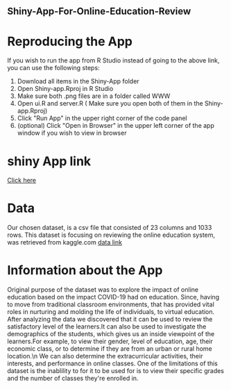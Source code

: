 ## Shiny-App-For-Online-Education-Review

# Reproducing the App
If you wish to run the app from R Studio instead of going to the above link, you can use the following steps:
1. Download all items in the Shiny-App folder
2. Open Shiny-app.Rproj in R Studio
3. Make sure both .png files are in a folder called WWW
4. Open ui.R and server.R ( Make sure you open both of them in the Shiny-app.Rproj)
5. Click "Run App" in the upper right corner of the code panel
6. (optional) Click "Open in Browser" in the upper left corner of the app window if you wish to view in browser

# shiny App link 
[Click here](https://johg5f-abhijith-chigurupati.shinyapps.io/Online_Education_Review/?_ga=2.50206502.1434378381.1651526430-2121356209.1648505804)

# Data
Our chosen dataset, is a csv file that consisted of 23 columns and 1033 rows. This dataset is focusing on reviewing the online education system, was retrieved from kaggle.com
[data link](https://www.kaggle.com/datasets/sujaradha/online-education-system-review?select=ONLINE+EDUCATION+SYSTEM+REVIEW.csv)

# Information about the App
Original purpose of the dataset was to explore the impact of online education based on the impact COVID-19 had on education. Since, having to move from traditional classroom environments, that has provided vital roles in nurturing and molding the life of individuals, to virtual education. After analyzing the data we discovered that it can be used to review the satisfactory level of the learners.It can also be used to investigate the demographics of the students, which gives us an inside viewpoint of the learners.For example, to view their gender, level of education, age, their economic class, or to determine if they are from an urban or rural home location.\n
We can also determine the extracurricular activities, their interests, and performance in online classes. One of the limitations of this dataset is the inablility to for it to be used for is to view their specific grades and the number of classes they're enrolled in.



